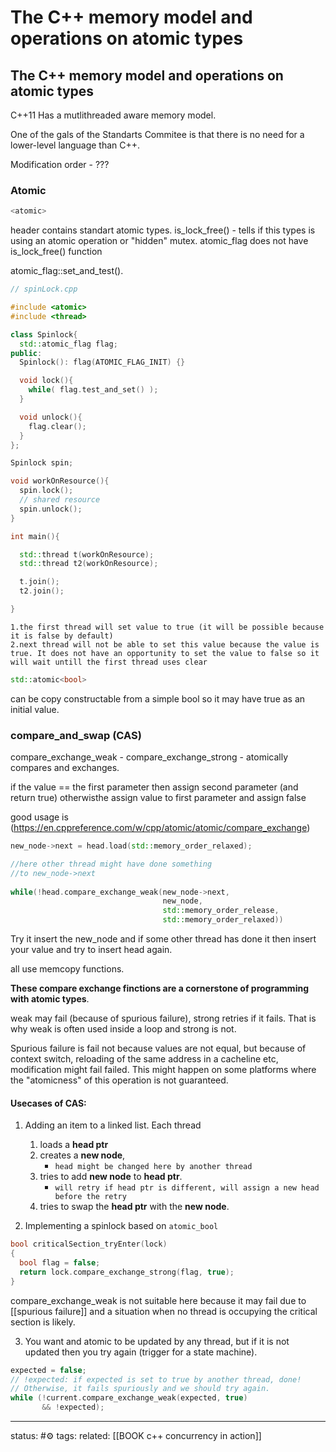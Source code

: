 




























# The C++ memory model and operations on atomic types
## The C++ memory model and operations on atomic types

С++11 Has a mutlithreaded aware memory model.

One of the gals of the Standarts Commitee is that there is no need for a lower-level language than C++.

Modification order - ???

### Atomic

```cpp
<atomic>
```

header contains standart atomic types.
is_lock_free() - tells if this types is using an atomic operation or "hidden" mutex.
atomic_flag does not have is_lock_free() function

atomic_flag::set_and_test().
```cpp
// spinLock.cpp

#include <atomic>
#include <thread>

class Spinlock{
  std::atomic_flag flag;
public:
  Spinlock(): flag(ATOMIC_FLAG_INIT) {}

  void lock(){
    while( flag.test_and_set() );
  }

  void unlock(){
    flag.clear();
  }
};

Spinlock spin;

void workOnResource(){
  spin.lock();
  // shared resource
  spin.unlock();
}

int main(){

  std::thread t(workOnResource);
  std::thread t2(workOnResource);

  t.join();
  t2.join();

}
```

	1.the first thread will set value to true (it will be possible because it is false by default)
	2.next thread will not be able to set this value because the value is true. It does not have an opportunity to set the value to false so it will wait untill the first thread uses clear


```cpp 
std::atomic<bool> 
```
can be copy constructable from a simple bool so it may have true as an initial value.

### compare_and_swap (CAS)
compare_exchange_weak - 
compare_exchange_strong - 
atomically compares and exchanges.

if the value == the first parameter then assign second parameter (and return true)
otherwisthe assign value to first parameter and assign false

good usage is (https://en.cppreference.com/w/cpp/atomic/atomic/compare_exchange)

```cpp
new_node->next = head.load(std::memory_order_relaxed);

//here other thread might have done something 
//to new_node->next
													   
while(!head.compare_exchange_weak(new_node->next, 
								  new_node, 
								  std::memory_order_release,
								  std::memory_order_relaxed))
```
Try it insert the new_node and if some other thread has done it then insert your value and try to insert head again.

 
all use memcopy functions.

**These compare exchange finctions are a cornerstone of programming with atomic types**.

weak may fail (because of spurious failure), strong retries if it fails. That is why weak is often used inside a loop and strong is not.

Spurious failure is fail not because values are not equal, but because of context switch, reloading of the same address in a cacheline etc, modification might fail failed. This might happen on some platforms where the "atomicness" of this operation is not guaranteed.

#### Usecases of CAS:
1. Adding an item to a linked list. Each thread

	1.  loads a **head ptr**
	2. creates a **new node**, 
		- `head might be changed here by another thread`
	3. tries to add **new node** to **head ptr**.
		- `will retry if head ptr is different, will assign a new head before the retry` 
	4. tries to swap the **head ptr** with the **new node**.

2. Implementing a spinlock based on `atomic_bool`
```cpp
bool criticalSection_tryEnter(lock)
{
  bool flag = false;
  return lock.compare_exchange_strong(flag, true);
}
```
compare_exchange_weak is not suitable here because it may fail due to [[spurious failure]] and a situation when no thread is occupying the critical section is likely.

3. You want and atomic to be updated by any thread, but if it is not updated then you try again (trigger for a state machine). 
```cpp
expected = false;
// !expected: if expected is set to true by another thread, done!
// Otherwise, it fails spuriously and we should try again.
while (!current.compare_exchange_weak(expected, true)
       && !expected);
```

--- 
status: #⚙️ 
tags:
related: [[BOOK c++ concurrency in action]]